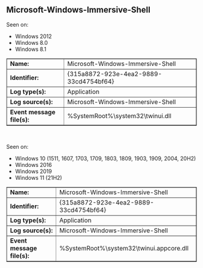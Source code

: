 ## Microsoft-Windows-Immersive-Shell

Seen on:
* Windows 2012
* Windows 8.0
* Windows 8.1

<table border="1" class="docutils">
  <tbody>
    <tr>
      <td><b>Name:</b></td>
      <td>Microsoft-Windows-Immersive-Shell</td>
    </tr>
    <tr>
      <td><b>Identifier:</b></td>
      <td>{315a8872-923e-4ea2-9889-33cd4754bf64}</td>
    </tr>
    <tr>
      <td><b>Log type(s):</b></td>
      <td>Application</td>
    </tr>
    <tr>
      <td><b>Log source(s):</b></td>
      <td>Microsoft-Windows-Immersive-Shell</td>
    </tr>
    <tr>
      <td><b>Event message file(s):</b></td>
      <td>%SystemRoot%\system32\twinui.dll</td>
    </tr>
  </tbody>
</table>

&nbsp;

Seen on:
* Windows 10 (1511, 1607, 1703, 1709, 1803, 1809, 1903, 1909, 2004, 20H2)
* Windows 2016
* Windows 2019
* Windows 11 (21H2)

<table border="1" class="docutils">
  <tbody>
    <tr>
      <td><b>Name:</b></td>
      <td>Microsoft-Windows-Immersive-Shell</td>
    </tr>
    <tr>
      <td><b>Identifier:</b></td>
      <td>{315a8872-923e-4ea2-9889-33cd4754bf64}</td>
    </tr>
    <tr>
      <td><b>Log type(s):</b></td>
      <td>Application</td>
    </tr>
    <tr>
      <td><b>Log source(s):</b></td>
      <td>Microsoft-Windows-Immersive-Shell</td>
    </tr>
    <tr>
      <td><b>Event message file(s):</b></td>
      <td>%SystemRoot%\system32\twinui.appcore.dll</td>
    </tr>
  </tbody>
</table>

&nbsp;

